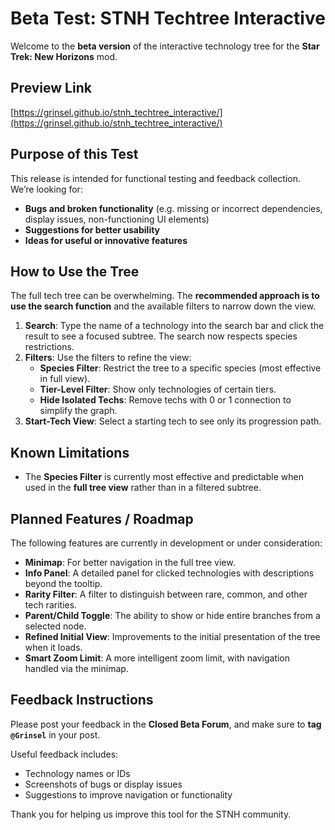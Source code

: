 # Beta Test: STNH Techtree Interactive

Welcome to the **beta version** of the interactive technology tree for the **Star Trek: New Horizons** mod.

## Preview Link

[https://grinsel.github.io/stnh_techtree_interactive/](https://grinsel.github.io/stnh_techtree_interactive/)

## Purpose of this Test

This release is intended for functional testing and feedback collection. We’re looking for:

- **Bugs and broken functionality** (e.g. missing or incorrect dependencies, display issues, non-functioning UI elements)
- **Suggestions for better usability**
- **Ideas for useful or innovative features**

## How to Use the Tree

The full tech tree can be overwhelming. The **recommended approach is to use the search function** and the available filters to narrow down the view.

1.  **Search**: Type the name of a technology into the search bar and click the result to see a focused subtree. The search now respects species restrictions.
2.  **Filters**: Use the filters to refine the view:
    *   **Species Filter**: Restrict the tree to a specific species (most effective in full view).
    *   **Tier-Level Filter**: Show only technologies of certain tiers.
    *   **Hide Isolated Techs**: Remove techs with 0 or 1 connection to simplify the graph.
3.  **Start-Tech View**: Select a starting tech to see only its progression path.

## Known Limitations

- The **Species Filter** is currently most effective and predictable when used in the **full tree view** rather than in a filtered subtree.

## Planned Features / Roadmap

The following features are currently in development or under consideration:

- **Minimap**: For better navigation in the full tree view.
- **Info Panel**: A detailed panel for clicked technologies with descriptions beyond the tooltip.
- **Rarity Filter**: A filter to distinguish between rare, common, and other tech rarities.
- **Parent/Child Toggle**: The ability to show or hide entire branches from a selected node.
- **Refined Initial View**: Improvements to the initial presentation of the tree when it loads.
- **Smart Zoom Limit**: A more intelligent zoom limit, with navigation handled via the minimap.

## Feedback Instructions

Please post your feedback in the **Closed Beta Forum**, and make sure to **tag `@Grinsel`** in your post.

Useful feedback includes:
- Technology names or IDs
- Screenshots of bugs or display issues
- Suggestions to improve navigation or functionality

Thank you for helping us improve this tool for the STNH community.
